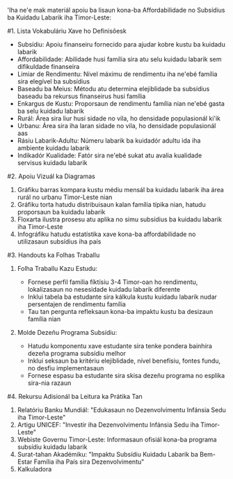 'Iha ne'e mak materiál apoiu ba lisaun kona-ba Affordabilidade no Subsídius ba Kuidadu Labarik iha Timor-Leste:

#1. Lista Vokabuláriu Xave ho Definisõesk

- Subsídiu: Apoiu finanseiru fornecido para ajudar kobre kustu ba kuidadu labarik
- Affordabilidade: Abilidade husi família sira atu selu kuidadu labarik sem difikuldade finanseira  
- Limiar de Rendimentu: Nível máximu de rendimentu iha ne'ebé família sira elegível ba subsídius
- Baseadu ba Meius: Métodu atu determina elejiblidade ba subsídius baseadu ba rekursus finanseirus husi família
- Enkargus de Kustu: Proporsaun de rendimentu família nian ne'ebé gasta ba selu kuidadu labarik
- Rurál: Área sira liur husi sidade no vila, ho densidade populasionál ki'ik
- Urbanu: Área sira iha laran sidade no vila, ho densidade populasionál aas
- Rásiu Labarik-Adultu: Númeru labarik ba kuidadór adultu ida iha ambiente kuidadu labarik
- Indikadór Kualidade: Fatór sira ne'ebé sukat atu avalia kualidade servisus kuidadu labarik

#2. Apoiu Vizuál ka Diagramas

1. Gráfiku barras kompara kustu médiu mensál ba kuidadu labarik iha área rurál no urbanu Timor-Leste nian
2. Gráfiku torta hatudu distribuisaun kalan família típika nian, hatudu proporsaun ba kuidadu labarik
3. Floxarta ilustra prosesu atu aplika no simu subsídius ba kuidadu labarik iha Timor-Leste
4. Infográfiku hatudu estatístika xave kona-ba affordabilidade no utilizasaun subsídius iha país

#3. Handouts ka Folhas Traballu

1. Folha Traballu Kazu Estudu:
   - Fornese perfil família fíktísiu 3-4 Timor-oan ho rendimentu, lokalizasaun no nesesidade kuidadu labarik diferente  
   - Inklui tabela ba estudante sira kálkula kustu kuidadu labarik nudar persentajen de rendimentu família
   - Tau tan pergunta refleksaun kona-ba impaktu kustu ba desizaun família nian

2. Molde Dezeñu Programa Subsídiu:  
   - Hatudu komponentu xave estudante sira tenke pondera bainhira dezeña programa subsídiu melhor
   - Inklui seksaun ba kritériu elejiblidade, nível benefísiu, fontes fundu, no desfiu implementasaun
   - Fornese espasu ba estudante sira skisa dezeñu programa no esplika sira-nia razaun

#4. Rekursu Adisionál ba Leitura ka Prátika Tan

1. Relatóriu Banku Mundiál: "Edukasaun no Dezenvolvimentu Infánsia Sedu iha Timor-Leste"
2. Artigu UNICEF: "Investir iha Dezenvolvimentu Infánsia Sedu iha Timor-Leste" 
3. Webiste Governu Timor-Leste: Informasaun ofisiál kona-ba programa subsídiu kuidadu labarik
4. Surat-tahan Akadémiku: "Impaktu Subsídiu Kuidadu Labarik ba Bem-Estar Família iha País sira Dezenvolvimentu"
5. Kalkuladora